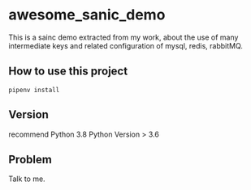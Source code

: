 # awesome_sanic_demo
This is a sainc demo extracted from my work, about the use of many intermediate keys and related configuration of mysql, redis, rabbitMQ.

## How to use this project

```
pipenv install
```

## Version
recommend Python 3.8
Python Version > 3.6

## Problem
Talk to me.
